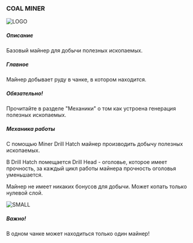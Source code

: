 ### COAL MINER

![LOGO](https://cdn.discordapp.com/attachments/916393114166525974/927967085383016509/COAL_MINER.png)

##### Описание

Базовый майнер для добычи полезных ископаемых.

##### Главное

Майнер добывает руду в чанке, в котором находится.

##### Обязательно!

Прочитайте в разделе "Механики" о том как устроена генерация полезных ископаемых.

##### Механика работы

С помощью Miner Drill Hatch майнер производить добычу полезных ископаемых.

В Drill Hatch помещается Drill Head - оголовье, которое имеет прочность, за каждый цикл работы майнера прочность оголовья уменьшается.


Майнер не имеет никаких бонусов для добычи. Может копать только нулевой слой.

![SMALL](https://cdn.discordapp.com/attachments/916393114166525974/927973613922037770/unknown.png)

##### Важно!

В одном чанке может находиться только один майнер!